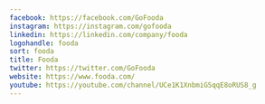 ```yaml
---
facebook: https://facebook.com/GoFooda
instagram: https://instagram.com/gofooda
linkedin: https://linkedin.com/company/fooda
logohandle: fooda
sort: fooda
title: Fooda
twitter: https://twitter.com/GoFooda
website: https://www.fooda.com/
youtube: https://youtube.com/channel/UCe1K1XnbmiGSqqE8oRUS8_g
---
```

